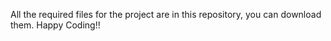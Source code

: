 All the required files for the project are in this repository, you can download them.
Happy Coding!!
